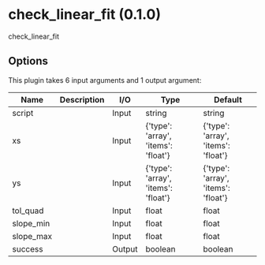 # check_linear_fit (0.1.0)

check_linear_fit

## Options

This plugin takes 6 input arguments and 1 output argument:

| Name          | Description             | I/O    | Type   | Default |
|---------------|-------------------------|--------|--------|---------|
| script |  | Input | string | string |
| xs |  | Input | {'type': 'array', 'items': 'float'} | {'type': 'array', 'items': 'float'} |
| ys |  | Input | {'type': 'array', 'items': 'float'} | {'type': 'array', 'items': 'float'} |
| tol_quad |  | Input | float | float |
| slope_min |  | Input | float | float |
| slope_max |  | Input | float | float |
| success |  | Output | boolean | boolean |
